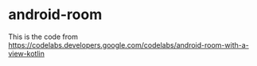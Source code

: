 # android-room
This is the code from https://codelabs.developers.google.com/codelabs/android-room-with-a-view-kotlin
